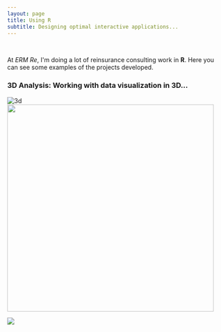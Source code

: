 ```yaml
---
layout: page
title: Using R
subtitle: Designing optimal interactive applications...
---
```


 <br>
 
At *ERM Re*, I'm doing a lot of reinsurance consulting work in **R**. Here you can see some examples of the projects developed.
 <br>
 
### 3D Analysis: Working with data visualization in 3D...
![3d](http://i64.tinypic.com/ngubye.png)
<img src="http://i63.tinypic.com/25tiaad.png" width="475">

![](http://i63.tinypic.com/25tiaad.png)
